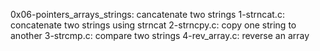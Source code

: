 0x06-pointers_arrays_strings: cancatenate two strings
1-strncat.c: concatenate two strings using strncat
2-strncpy.c: copy one string to another
3-strcmp.c: compare two strings
4-rev_array.c: reverse an array 
